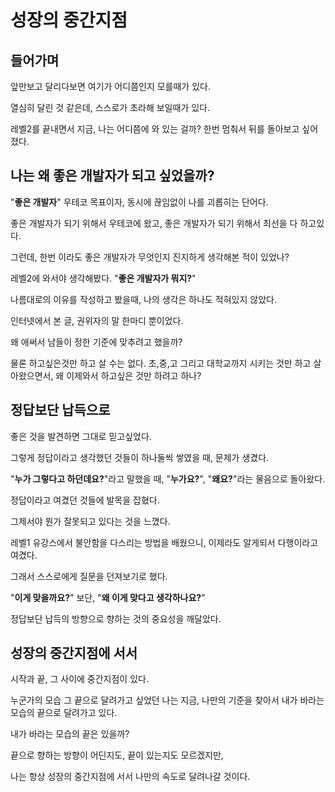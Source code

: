 # 성장의 중간지점

## 들어가며

앞만보고 달리다보면 여기가 어디쯤인지 모를때가 있다.

열심히 달린 것 같은데, 스스로가 초라해 보일때가 있다.

레벨2를 끝내면서 지금, 나는 어디쯤에 와 있는 걸까? 한번 멈춰서 뒤를 돌아보고 싶어졌다.

## 나는 왜 좋은 개발자가 되고 싶었을까?

"**좋은 개발자**" 우테코 목표이자, 동시에 끊임없이 나를 괴롭히는 단어다.

좋은 개발자가 되기 위해서 우테코에 왔고, 좋은 개발자가 되기 위해서 최선을 다 하고있다.

그런데, 한번 이라도 좋은 개발자가 무엇인지 진지하게 생각해본 적이 있었나?

레벨2에 와서야 생각해봤다. "**좋은 개발자가 뭐지?**"

나름대로의 이유를 작성하고 봤을때, 나의 생각은 하나도 적혀있지 않았다.

인터넷에서 본 글, 권위자의 말 한마디 뿐이었다.

왜 애써서 남들이 정한 기준에 맞추려고 했을까?

물론 하고싶은것만 하고 살 수는 없다. 초,중,고 그리고 대학교까지 시키는 것만 하고 살아왔으면서, 왜 이제와서 하고싶은 것만 하려고 하나?

## 정답보단 납득으로

좋은 것을 발견하면 그대로 믿고싶었다.

그렇게 정답이라고 생각했던 것들이 하나둘씩 쌓였을 때, 문제가 생겼다.

"**누가 그렇다고 하던데요?**"라고 말했을 때, "**누가요?**", "**왜요?**"라는 물음으로 돌아왔다.

정답이라고 여겼던 것들에 발목을 잡혔다.

그제서야 뭔가 잘못되고 있다는 것을 느꼈다.

레벨1 유강스에서 불안함을 다스리는 방법을 배웠으니, 이제라도 알게되서 다행이라고 여겼다.

그래서 스스로에게 질문을 던져보기로 했다.

"**이게 맞을까요?**" 보단, "**왜 이게 맞다고 생각하나요?**"

정답보단 납득의 방향으로 향하는 것의 중요성을 깨달았다.

## 성장의 중간지점에 서서

시작과 끝, 그 사이에 중간지점이 있다.

누군가의 모습 그 끝으로 달려가고 싶었던 나는 지금, 나만의 기준을 찾아서 내가 바라는 모습의 끝으로 달려가고 있다.

내가 바라는 모습의 끝은 있을까?

끝으로 향하는 방향이 어딘지도, 끝이 있는지도 모르겠지만,

나는 항상 성장의 중간지점에 서서 나만의 속도로 달려나갈 것이다.



















